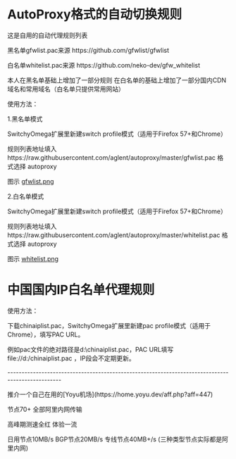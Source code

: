 # AutoProxy格式的自动切换规则

<P>这是自用的自动代理规则列表
<p>黑名单gfwlist.pac来源  https://github.com/gfwlist/gfwlist
<p>白名单whitelist.pac来源 https://github.com/neko-dev/gfw_whitelist
<p>本人在黑名单基础上增加了一部分规则 在白名单的基础上增加了一部分国内CDN域名和常用域名（白名单只提供常用网站）
<p></p>
<p>使用方法：
<p>1.黑名单模式
<p>SwitchyOmega扩展里新建switch profile模式（适用于Firefox 57+和Chrome）
<p>规则列表地址填入 https://raw.githubusercontent.com/aglent/autoproxy/master/gfwlist.pac 格式选择 autoproxy
<p>图示 <a href="https://github.com/aglent/autoproxy/blob/master/gfwlist.png">gfwlist.png</a>
<p>2.白名单模式
<p>SwitchyOmega扩展里新建switch profile模式（适用于Firefox 57+和Chrome）
<p>规则列表地址填入 https://raw.githubusercontent.com/aglent/autoproxy/master/whitelist.pac 格式选择 autoproxy
<p>图示 <a href="https://github.com/aglent/autoproxy/blob/master/whitelist.png">whitelist.png</a>
<P></p>

# 中国国内IP白名单代理规则
<p>使用方法：
<p>下载chinaiplist.pac，SwitchyOmega扩展里新建pac profile模式（适用于Chrome），填写PAC URL。
<p>例如pac文件的绝对路径是d:\chinaiplist.pac，PAC URL填写file://d:/chinaiplist.pac ，IP段会不定期更新。
<p></p>
<p>-------------------------------------------------------------------------------------------------
<p>推介一个自己在用的[Yoyu机场](https://home.yoyu.dev/aff.php?aff=447)
<p>节点70+ 全部阿里内网传输
<p>高峰期测速全红 体验一流
<p>日用节点10MB/s BGP节点20MB/s 专线节点40MB+/s (三种类型节点实际都是阿里内网)
